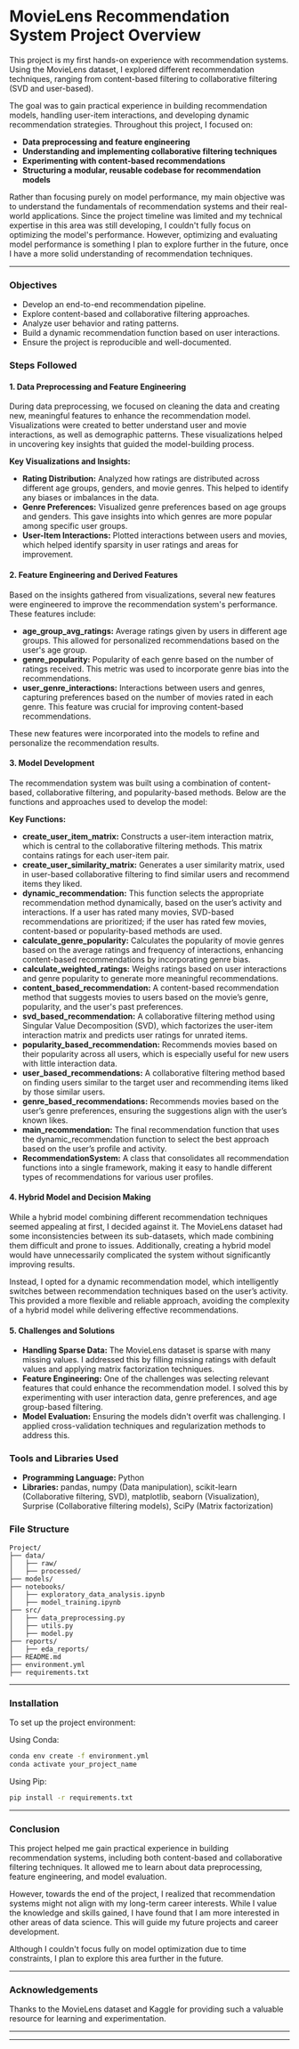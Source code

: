 # MovieLens Recommendation System Project Overview

This project is my first hands-on experience with recommendation systems. Using the MovieLens dataset, I explored different recommendation techniques, ranging from content-based filtering to collaborative filtering (SVD and user-based).

The goal was to gain practical experience in building recommendation models, handling user-item interactions, and developing dynamic recommendation strategies. Throughout this project, I focused on:

- **Data preprocessing and feature engineering**
- **Understanding and implementing collaborative filtering techniques**
- **Experimenting with content-based recommendations**
- **Structuring a modular, reusable codebase for recommendation models**

Rather than focusing purely on model performance, my main objective was to understand the fundamentals of recommendation systems and their real-world applications. Since the project timeline was limited and my technical expertise in this area was still developing, I couldn't fully focus on optimizing the model's performance. However, optimizing and evaluating model performance is something I plan to explore further in the future, once I have a more solid understanding of recommendation techniques.

---

### Objectives
- Develop an end-to-end recommendation pipeline.
- Explore content-based and collaborative filtering approaches.
- Analyze user behavior and rating patterns.
- Build a dynamic recommendation function based on user interactions.
- Ensure the project is reproducible and well-documented.

### Steps Followed

#### 1. Data Preprocessing and Feature Engineering

During data preprocessing, we focused on cleaning the data and creating new, meaningful features to enhance the recommendation model. Visualizations were created to better understand user and movie interactions, as well as demographic patterns. These visualizations helped in uncovering key insights that guided the model-building process.

**Key Visualizations and Insights:**
- **Rating Distribution:** Analyzed how ratings are distributed across different age groups, genders, and movie genres. This helped to identify any biases or imbalances in the data.
- **Genre Preferences:** Visualized genre preferences based on age groups and genders. This gave insights into which genres are more popular among specific user groups.
- **User-Item Interactions:** Plotted interactions between users and movies, which helped identify sparsity in user ratings and areas for improvement.

#### 2. Feature Engineering and Derived Features

Based on the insights gathered from visualizations, several new features were engineered to improve the recommendation system's performance. These features include:

- **age_group_avg_ratings:** Average ratings given by users in different age groups. This allowed for personalized recommendations based on the user's age group.
- **genre_popularity:** Popularity of each genre based on the number of ratings received. This metric was used to incorporate genre bias into the recommendations.
- **user_genre_interactions:** Interactions between users and genres, capturing preferences based on the number of movies rated in each genre. This feature was crucial for improving content-based recommendations.

These new features were incorporated into the models to refine and personalize the recommendation results.

#### 3. Model Development

The recommendation system was built using a combination of content-based, collaborative filtering, and popularity-based methods. Below are the functions and approaches used to develop the model:

**Key Functions:**
- **create_user_item_matrix:** Constructs a user-item interaction matrix, which is central to the collaborative filtering methods. This matrix contains ratings for each user-item pair.
- **create_user_similarity_matrix:** Generates a user similarity matrix, used in user-based collaborative filtering to find similar users and recommend items they liked.
- **dynamic_recommendation:** This function selects the appropriate recommendation method dynamically, based on the user’s activity and interactions. If a user has rated many movies, SVD-based recommendations are prioritized; if the user has rated few movies, content-based or popularity-based methods are used.
- **calculate_genre_popularity:** Calculates the popularity of movie genres based on the average ratings and frequency of interactions, enhancing content-based recommendations by incorporating genre bias.
- **calculate_weighted_ratings:** Weighs ratings based on user interactions and genre popularity to generate more meaningful recommendations.
- **content_based_recommendation:** A content-based recommendation method that suggests movies to users based on the movie’s genre, popularity, and the user's past preferences.
- **svd_based_recommendation:** A collaborative filtering method using Singular Value Decomposition (SVD), which factorizes the user-item interaction matrix and predicts user ratings for unrated items.
- **popularity_based_recommendation:** Recommends movies based on their popularity across all users, which is especially useful for new users with little interaction data.
- **user_based_recommendations:** A collaborative filtering method based on finding users similar to the target user and recommending items liked by those similar users.
- **genre_based_recommendations:** Recommends movies based on the user’s genre preferences, ensuring the suggestions align with the user’s known likes.
- **main_recommendation:** The final recommendation function that uses the dynamic_recommendation function to select the best approach based on the user’s profile and activity.
- **RecommendationSystem:** A class that consolidates all recommendation functions into a single framework, making it easy to handle different types of recommendations for various user profiles.

#### 4. Hybrid Model and Decision Making

While a hybrid model combining different recommendation techniques seemed appealing at first, I decided against it. The MovieLens dataset had some inconsistencies between its sub-datasets, which made combining them difficult and prone to issues. Additionally, creating a hybrid model would have unnecessarily complicated the system without significantly improving results. 

Instead, I opted for a dynamic recommendation model, which intelligently switches between recommendation techniques based on the user’s activity. This provided a more flexible and reliable approach, avoiding the complexity of a hybrid model while delivering effective recommendations.

#### 5. Challenges and Solutions

- **Handling Sparse Data:** The MovieLens dataset is sparse with many missing values. I addressed this by filling missing ratings with default values and applying matrix factorization techniques.
- **Feature Engineering:** One of the challenges was selecting relevant features that could enhance the recommendation model. I solved this by experimenting with user interaction data, genre preferences, and age group-based filtering.
- **Model Evaluation:** Ensuring the models didn't overfit was challenging. I applied cross-validation techniques and regularization methods to address this.

### Tools and Libraries Used

- **Programming Language:** Python
- **Libraries:** pandas, numpy (Data manipulation), scikit-learn (Collaborative filtering, SVD), matplotlib, seaborn (Visualization), Surprise (Collaborative filtering models), SciPy (Matrix factorization)

### File Structure
```plaintext
Project/
├── data/
│   ├── raw/
│   ├── processed/
├── models/
├── notebooks/
│   ├── exploratory_data_analysis.ipynb
│   ├── model_training.ipynb
├── src/
│   ├── data_preprocessing.py
│   ├── utils.py
│   ├── model.py
├── reports/
│   ├── eda_reports/
├── README.md
├── environment.yml
├── requirements.txt
```

---

### Installation
To set up the project environment:

Using Conda:
```bash
conda env create -f environment.yml
conda activate your_project_name
```

Using Pip:
```bash
pip install -r requirements.txt
```

---

### Conclusion
This project helped me gain practical experience in building recommendation systems, including both content-based and collaborative filtering techniques. It allowed me to learn about data preprocessing, feature engineering, and model evaluation.

However, towards the end of the project, I realized that recommendation systems might not align with my long-term career interests. While I value the knowledge and skills gained, I have found that I am more interested in other areas of data science. This will guide my future projects and career development.

Although I couldn't focus fully on model optimization due to time constraints, I plan to explore this area further in the future.

---

### Acknowledgements
Thanks to the MovieLens dataset and Kaggle for providing such a valuable resource for learning and experimentation.

---



---
